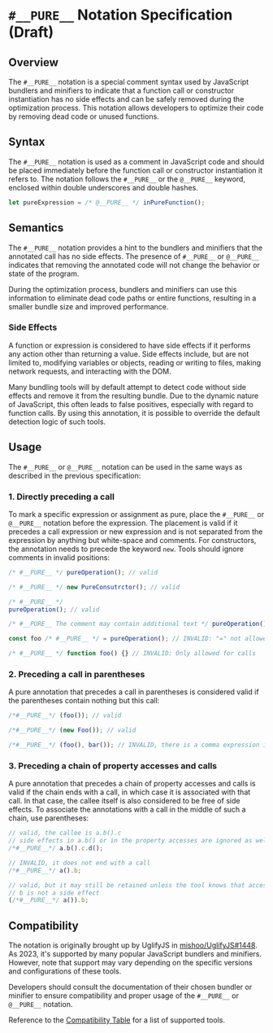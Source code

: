 # `#__PURE__` Notation Specification (Draft)

## Overview

The `#__PURE__` notation is a special comment syntax used by JavaScript bundlers and minifiers to indicate that a function call or constructor instantiation has no side effects and can be safely removed during the optimization process. This notation allows developers to optimize their code by removing dead code or unused functions.

## Syntax

The `#__PURE__` notation is used as a comment in JavaScript code and should be placed immediately before the function call or constructor instantiation it refers to. The notation follows the `#__PURE__` or the `@__PURE__` keyword, enclosed within double underscores and double hashes.

```javascript
let pureExpression = /* @__PURE__ */ inPureFunction();
```

## Semantics

The `#__PURE__` notation provides a hint to the bundlers and minifiers that the annotated call has no side effects. The presence of `#__PURE__` or `@__PURE__` indicates that removing the annotated code will not change the behavior or state of the program.

During the optimization process, bundlers and minifiers can use this information to eliminate dead code paths or entire functions, resulting in a smaller bundle size and improved performance.

### Side Effects

A function or expression is considered to have side effects if it performs any action other than returning a value. Side effects include, but are not limited to, modifying variables or objects, reading or writing to files, making network requests, and interacting with the DOM.

Many bundling tools will by default attempt to detect code without side effects and remove it from the resulting bundle. Due to the dynamic nature of JavaScript, this often leads to false positives, especially with regard to function calls. By using this annotation, it is possible to override the default detection logic of such tools.

## Usage

The `#__PURE__` or `@__PURE__` notation can be used in the same ways as described in the previous specification:

### 1. Directly preceding a call

To mark a specific expression or assignment as pure, place the `#__PURE__` or `@__PURE__` notation before the expression. The placement is valid if it precedes a call expression or new expression and is not separated from the expression by anything but white-space and comments. For constructors, the annotation needs to precede the keyword `new`. Tools should ignore comments in invalid positions:

```javascript
/* #__PURE__ */ pureOperation(); // valid

/* #__PURE__ */ new PureConsutrctor(); // valid

/* #__PURE__ */
pureOperation(); // valid

/* #__PURE__ The comment may contain additional text */ pureOperation(); // valid

const foo /* #__PURE__ */ = pureOperation(); // INVALID: "=" not allowed after annotation

/* #__PURE__ */ function foo() {} // INVALID: Only allowed for calls
```

### 2. Preceding a call in parentheses

A pure annotation that precedes a call in parentheses is considered valid if the parentheses contain nothing but this call:

```javascript
/*#__PURE__*/ (foo()); // valid

/*#__PURE__*/ (new Foo()); // valid

/*#__PURE__*/ (foo(), bar()); // INVALID, there is a comma expression in the parentheses
```

### 3. Preceding a chain of property accesses and calls

A pure annotation that precedes a chain of property accesses and calls is valid if the chain ends with a call, in which case it is associated with that call. In that case, the callee itself is also considered to be free of side effects. To associate the annotations with a call in the middle of such a chain, use parentheses:

```javascript
// valid, the callee is a.b().c
// side effects in a.b() or in the property accesses are ignored as well
/*#__PURE__*/ a.b().c.d();

// INVALID, it does not end with a call
/*#__PURE__*/ a().b;

// valid, but it may still be retained unless the tool knows that accessing
// b is not a side effect
(/*#__PURE__*/ a()).b;
```

## Compatibility

The notation is originally brought up by UglifyJS in [mishoo/UglifyJS#1448](https://github.com/mishoo/UglifyJS/pull/1448). As 2023, it's supported by many popular JavaScript bundlers and minifiers. However, note that support may vary depending on the specific versions and configurations of these tools.

Developers should consult the documentation of their chosen bundler or minifier to ensure compatibility and proper usage of the `#__PURE__` or `@__PURE__` notation.

Reference to the [Compatibility Table](./pure-notation-compatibility.md) for a list of supported tools.

